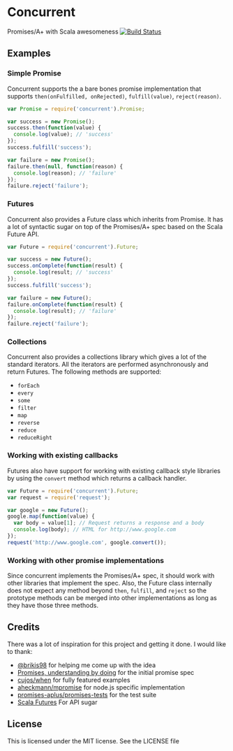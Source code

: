 Concurrent
==========

Promises/A+ with Scala awesomeness [![Build Status](https://travis-ci.org/pspeter3/concurrent.png)](https://travis-ci.org/pspeter3/concurrent)

Examples
--------

### Simple Promise

Concurrent supports the a bare bones promise implementation that supports
`then(onFulfilled, onRejected)`, `fulfill(value)`, `reject(reason)`.

```js
var Promise = require('concurrent').Promise;

var success = new Promise();
success.then(function(value) {
  console.log(value); // 'success'
});
success.fulfill('success');

var failure = new Promise();
failure.then(null, function(reason) {
  console.log(reason); // 'failure'
});
failure.reject('failure');
```

### Futures

Concurrent also provides a Future class which inherits from Promise. It has a
lot of syntactic sugar on top of the Promises/A+ spec based on the Scala Future
API.

```js
var Future = require('concurrent').Future;

var success = new Future();
success.onComplete(function(result) {
  console.log(result; // 'success'
});
success.fulfill('success');

var failure = new Future();
failure.onComplete(function(result) {
  console.log(result); // 'failure'
});
failure.reject('failure');
```

### Collections

Concurrent also provides a collections library which gives a lot of the standard
iterators. All the iterators are performed asynchronously and return Futures.
The following methods are supported:

- `forEach`
- `every`
- `some`
- `filter`
- `map`
- `reverse`
- `reduce`
- `reduceRight`

### Working with existing callbacks

Futures also have support for working with existing callback style libraries by
using the `convert` method which returns a callback handler.

```js
var Future = require('concurrent').Future;
var request = require('request');

var google = new Future();
google.map(function(value) {
  var body = value[1]; // Request returns a response and a body
  console.log(body); // HTML for http://www.google.com
});
request('http://www.google.com', google.convert());
```

### Working with other promise implementations

Since concurrent implements the Promises/A+ spec, it should work with other
libraries that implement the spec. Also, the Future class internally does not
expect any method beyond `then`, `fulfill`, and `reject` so the prototype
methods can be merged into other implementations as long as they have those
three methods.

Credits
-------

There was a lot of inspiration for this project and getting it done. I would
like to thank:

- [@brikis98](https://github.com/brikis98) for helping me come up with the idea
- [Promises, understanding by doing](http://modernjavascript.blogspot.com/2013/08/promisesa-understanding-by-doing.html) for the initial promise spec
- [cujos/when](https://github.com/cujojs/when) for fully featured examples
- [aheckmann/mpromise](https://github.com/aheckmann/mpromise) for node.js specific implementation
- [promises-aplus/promises-tests](https://github.com/promises-aplus/promises-tests) for the test suite
- [Scala Futures](http://www.scala-lang.org/api/current/index.html#scala.concurrent.Future) For API sugar

License
-------

This is licensed under the MIT license. See the LICENSE file
